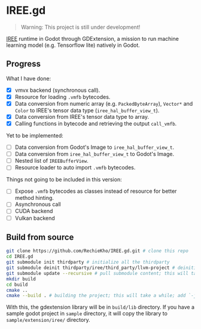 # IREE.gd

> Warning: This project is still under development!

[IREE](https://github.com/openxla/iree) runtime in Godot through GDExtension, a mission to run machine learning model (e.g. Tensorflow lite) natively in Godot.

## Progress
What I have done:
- [x] vmvx backend (synchronous call).
- [x] Resource for loading `.vmfb` bytecodes.
- [x] Data conversion from numeric array (e.g. `PackedByteArray`), `Vector*` and `Color` to IREE's tensor data type (`iree_hal_buffer_view_t`).
- [x] Data conversion from IREE's tensor data type to array.
- [x] Calling functions in bytecode and retrieving the output `call_vmfb`.

Yet to be implemented:
- [ ] Data conversion from Godot's Image to `iree_hal_buffer_view_t`.
- [ ] Data conversion from `iree_hal_buffer_view_t` to Godot's Image.
- [ ] Nested list of `IREEBufferView`.
- [ ] Resource loader to auto import `.vmfb` bytecodes.

Things not going to be included in this version:
- [ ] Expose `.vmfb` bytecodes as classes instead of resource for better method hinting.
- [ ] Asynchronous call
- [ ] CUDA backend
- [ ] Vulkan backend

## Build from source
```sh
git clone https://github.com/RechieKho/IREE.gd.git # clone this repo
cd IREE.gd
git submodule init thirdparty # initialize all the thirdparty
git submodule deinit thirdparty/iree/third_party/llvm-project # deinitialize llvm; we are not compiling the compiler
git submodule update --recursive # pull submodule content; this will take a while
mkdir build
cd build
cmake ..
cmake --build . # building the project; this will take a while; add `-j` flag to make it faster
```

With this, the gdextension library will be in `build/lib` directory.
If you have a sample godot project in `sample` directory, it will copy the library to `sample/extension/iree/` directory.
